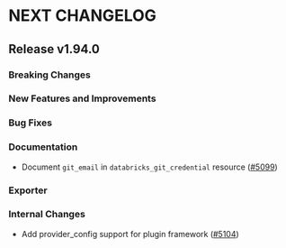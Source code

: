 # NEXT CHANGELOG

## Release v1.94.0

### Breaking Changes

### New Features and Improvements

### Bug Fixes

### Documentation

* Document `git_email` in `databricks_git_credential` resource ([#5099](https://github.com/databricks/terraform-provider-databricks/pull/5099))

### Exporter

### Internal Changes
* Add provider_config support for plugin framework ([#5104](https://github.com/databricks/terraform-provider-databricks/pull/5104))
